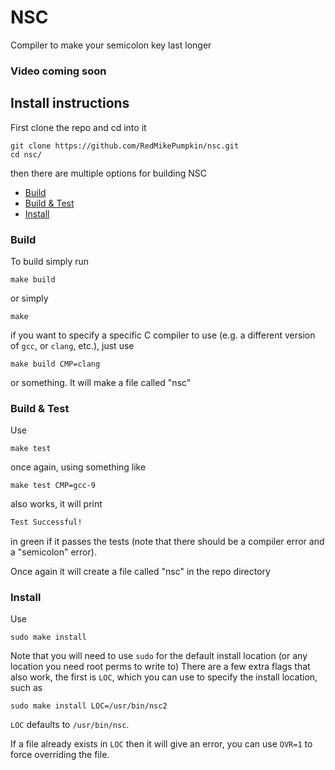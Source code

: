 # NSC

Compiler to make your semicolon key last longer

### Video coming soon

## Install instructions

First clone the repo and cd into it
```
git clone https://github.com/RedMikePumpkin/nsc.git
cd nsc/
```
then there are multiple options for building NSC

- [Build](#build)
- [Build & Test](#build--test)
- [Install](#install)

### Build
To build simply run
```
make build
```
or simply
```
make
```
if you want to specify a specific C compiler to use (e.g. a different version of `gcc`, or `clang`, etc.), just use
```
make build CMP=clang
```
or something. It will make a file called "nsc"

### Build & Test
Use
```
make test
```
once again, using something like
```
make test CMP=gcc-9
```
also works, it will print
```md
Test Successful!
```
in green if it passes the tests (note that there should be a compiler error and a "semicolon" error).

Once again it will create a file called "nsc" in the repo directory

### Install
Use
```
sudo make install
```
Note that you will need to use `sudo` for the default install location (or any location you need root perms to write to)
There are a few extra flags that also work, the first is `LOC`, which you can use to specify the install location, such as
```
sudo make install LOC=/usr/bin/nsc2
```
`LOC` defaults to `/usr/bin/nsc`.

If a file already exists in `LOC` then it will give an error, you can use `OVR=1` to force overriding the file.